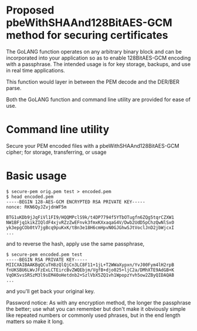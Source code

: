 # Proposed pbeWithSHAAnd128BitAES-GCM method for securing certificates
The GoLANG function operates on any arbitrary binary block and can be incorporated into your application so as to enable 128BitAES-GCM encoding with a passphrase.  The intended usage is for key storage, backups, and use in real time applications.

This function would layer in between the PEM decode and the DER/BER parse.

Both the GoLANG function and command line utility are provided for ease of use.

# Command line utility
Secure your PEM encoded files with a pbeWithSHAAnd128BitAES-GCM cipher; for storage, transferring, or usage

# Basic usage
```
$ secure-pem orig.pem test > encoded.pem
$ head encoded.pem
-----BEGIN 128-AES-GCM ENCRYPTED RSA PRIVATE KEY-----
nonce: RKN6QyJZvjdnWF5m

BTG1uKDb9jJqFiVl1FI9/HQQMPclS9k/t4DP7794f5YTbOTugfn6ZQg5tqrCZXW1
NW1BFjq1kikZIQldF4xjvRZzZwEFnvk3fmxKXxaqaG4V/Dwb2UdD5pChzQwNlSxO
yk3epgCOb0tV7jgBcq9puKxK/tBn3e18H6cmHpvN0GJGhwSJtVoclJnD2jbWjcxI
...
```

and to reverse the hash, apply use the same passphrase,
```
$ secure-pem encoded.pem test
-----BEGIN RSA PRIVATE KEY-----
MIICXAIBAAKBgQCuTH8zQlQjCn3LC8F11+1jL+T2WWaXypxn/YvJ00Fym4lH2rpB
fnUKSBU6LWvJFzExLCTEircBvZWQEbjm/VgfB+djo025+ljC2a/DMhXTE9AdGB+K
VqOKSvsSRSzM3l9sEM40oHetdnb2+SzlVbX5ZQ1vh1WpopzYvh5ow2ZByQIDAQAB
...
```

and you'll get back your original key.

Password notice:  As with any encryption method, the longer the passphrase the better; use what you can remember but don't make it obviously simple like repeated numbers or commonly used phrases, but in the end length matters so make it long.
